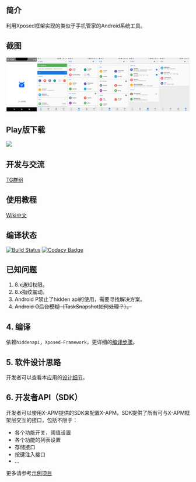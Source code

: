 ## 简介
利用Xposed框架实现的类似于手机管家的Android系统工具。

## 截图
![flow1](art/INTRODUCE_SIMPLE.jpg)

## Play版下载

<a href="https://play.google.com/store/apps/details?id=github.tornaco.xposedmoduletest"><img src="https://play.google.com/intl/en_us/badges/images/generic/en-play-badge.png" height="48"></a>

## 开发与交流

[TG群组](https://t.me/xposed_apm_mod)

## 使用教程

[Wiki中文](https://github.com/Tornaco/X-APM/wiki)

## 编译状态

[![Build Status](https://travis-ci.org/Tornaco/X-APM.svg?branch=master)](https://travis-ci.org/Tornaco/X-APM)
[![Codacy Badge](https://api.codacy.com/project/badge/Grade/a78b1d40f139418e9c6ce070986ca7e2)](https://www.codacy.com/app/Tornaco/X-APM?utm_source=github.com&amp;utm_medium=referral&amp;utm_content=Tornaco/X-APM&amp;utm_campaign=Badge_Grade)

## 已知问题
1. 8.x通知权限。
2. 8.x指纹震动。
3. Android P禁止了hidden api的使用，需要寻找解决方案。
4. ~~Android O后台模糊（TaskSnapshot如何处理？）。~~

## 4. 编译
依赖```hiddenapi```，```Xposed-Framework```，更详细的[编译步骤](https://github.com/Tornaco/X-APM/tree/master/build_var_controls)。

## 5. 软件设计思路
开发者可以查看本应用的[设计细节](https://github.com/Tornaco/X-APM/blob/master/FUNC_DESIGN.md)。

## 6. 开发者API（SDK）
开发者可以使用X-APM提供的SDK来配置X-APM，SDK提供了所有可与X-APM框架层交互的接口，包括不限于：
* 各个功能开关，阈值设置
* 各个功能的列表设置
* 存储接口
* 按键注入接口
* ...

更多请参考[示例项目](https://github.com/Tornaco/X-APM-Base-Sample)

